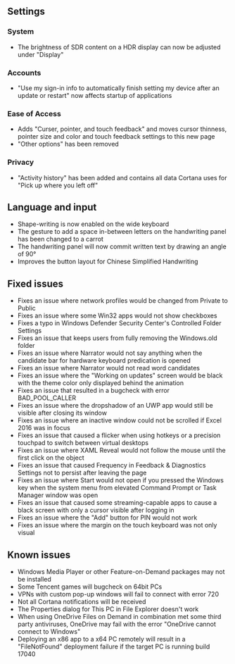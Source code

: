 ## Settings
### System
- The brightness of SDR content on a HDR display can now be adjusted under "Display"

### Accounts
- "Use my sign-in info to automatically finish setting my device after an update or restart" now affects startup of applications

### Ease of Access
- Adds "Curser, pointer, and touch feedback" and moves cursor thinness, pointer size and color and touch feedback settings to this new page
- "Other options" has been removed

### Privacy
- "Activity history" has been added and contains all data Cortana uses for "Pick up where you left off"

## Language and input
- Shape-writing is now enabled on the wide keyboard
- The gesture to add a space in-between letters on the handwriting panel has been changed to a carrot
- The handwriting panel will now commit written text by drawing an angle of 90°
- Improves the button layout for Chinese Simplified Handwriting

## Fixed issues
- Fixes an issue where network profiles would be changed from Private to Public
- Fixes an issue where some Win32 apps would not show checkboxes
- Fixes a typo in Windows Defender Security Center's Controlled Folder Settings
- Fixes an issue that keeps users from fully removing the Windows.old folder
- Fixes an issue where Narrator would not say anything when the candidate bar for hardware keyboard predication is opened
- Fixes an issue where Narrator would not read word candidates
- Fixes an issue where the "Working on updates" screen would be black with the theme color only displayed behind the animation
- Fixes an issue that resulted in a bugcheck with error BAD_POOL_CALLER
- Fixes an issue where the dropshadow of an UWP app would still be visible after closing its window
- Fixes an issue where an inactive window could not be scrolled if Excel 2016 was in focus
- Fixes an issue that caused a flicker when using hotkeys or a precision touchpad to switch between virtual desktops
- Fixes an issue where XAML Reveal would not follow the mouse until the first click on the object
- Fixes an issue that caused Frequency in Feedback & Diagnostics Settings not to persist after leaving the page
- Fixes an issue where Start would not open if you pressed the Windows key when the system menu from elevated Command Prompt or Task Manager window was open
- Fixes an issue that caused some streaming-capable apps to cause a black screen with only a cursor visible after logging in
- Fixes an issue where the "Add" button for PIN would not work
- Fixes an issue where the margin on the touch keyboard was not only visual

## Known issues
- Windows Media Player or other Feature-on-Demand packages may not be installed
- Some Tencent games will bugcheck on 64bit PCs
- VPNs with custom pop-up windows will fail to connect with error 720
- Not all Cortana notifications will be received
- The Properties dialog for This PC in File Explorer doesn't work
- When using OneDrive Files on Demand in combination met some third party antiviruses, OneDrive may fail with the error "OneDrive cannot connect to Windows"
- Deploying an x86 app to a x64 PC remotely will result in a "FileNotFound" deployment failure if the target PC is running build 17040